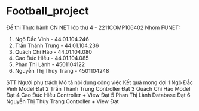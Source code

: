 # Football_project
Đề thi Thực hành CN NET lớp thứ 4 - 2211COMP106402
Nhóm FUNET:
  1. Ngô Đắc Vinh - 44.01.104.246
  2. Trần Thành Trung - 44.01.104.236
  3. Quách Chí Hào - 44.01.104.080
  4. Cao Đức Hiếu - 44.01.104.085
  5. Phan Thị Lành - 4501104122
  6. Nguyễn Thị Thùy Trang - 4501104248
  
  
STT   Người phụ trách       Mô tả nội dung công việc    Kết quả mong đợi
1     Ngô Đắc Vinh          Model                       Đạt
2     Trần Thành Trung      Controller                  Đạt
3     Quách Chí Hào         Model                       Đạt
4     Cao Đức Hiếu          Controller + View           Đạt
5     Phan Thị Lành         Database                    Đạt
6     Nguyễn Thị Thùy Trang Controller + View       Đạt


